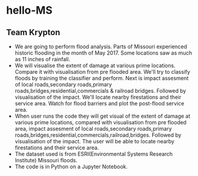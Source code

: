 # hello-MS
## Team Krypton
- We are going to perform flood analysis.
Parts of Missouri experienced historic flooding in the month of May 2017. Some locations saw as much as 11 inches of rainfall.
- We will visualise the extent of damage at various prime locations. Compare it with visualisation from pre flooded area.
We'll try to classify floods by training the classifier and perform.
Next is impact assesment of local roads,secondary roads,primary roads,bridges,residential,commercials & railroad bridges.
Followed by visualisation of the impact.
We'll locate nearby firestations and their service area. Watch for flood barriers and plot the post-flood service area.
- When user runs the code they will get visual of the extent of damage at various prime locations, compared  with visualisation from pre flooded area, impact assesment of local roads,secondary roads,primary roads,bridges,residential,commercials,railroad,bridges. Followed by visualisation of the impact. 
The user will be able to locate nearby firestations and their service area.
- The dataset used is from ESRI(Environmental Systems Research Institute) Missouri floods.
- The code is in Python on a Jupyter Notebook.
